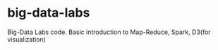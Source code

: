 # big-data-labs

Big-Data Labs code. Basic introduction to Map-Reduce, Spark, D3(for visualization)
